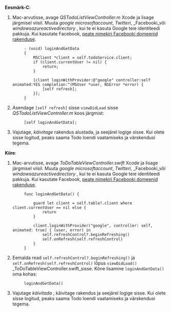 **Eesmärk-C**: 

1. Mac-arvutisse, avage _QSTodoListViewController.m_ Xcode ja lisage järgmisel viisil. Muuta _google_ _microsoftaccount_, _Twitteri_, _Facebooki_või _windowsazureactivedirectory_ , kui te ei kasuta Google teie identiteedi pakkuja. Kui kasutate Facebook, [peate nimekiri Facebooki domeenid rakenduse](https://developers.facebook.com/docs/ios/ios9#whitelist).

            - (void) loginAndGetData
            {
                MSClient *client = self.todoService.client;
                if (client.currentUser != nil) {
                    return;
                }
            
                [client loginWithProvider:@"google" controller:self animated:YES completion:^(MSUser *user, NSError *error) {
                    [self refresh];
                }];
            }


2. Asendage `[self refresh]` sisse `viewDidLoad` sisse _QSTodoListViewController.m_ koos järgmist:

            [self loginAndGetData];

3. Vajutage, _käivitage_ rakendus alustada, ja seejärel logige sisse. Kui olete sisse logitud, peaks saama Todo loendi vaatamiseks ja värskendusi tegema.

**Kiire**:

1. Mac-arvutisse, avage _ToDoTableViewController.swift_ Xcode ja lisage järgmisel viisil. Muuta _google_ _microsoftaccount_, _Twitteri_, _Facebooki_või _windowsazureactivedirectory_ , kui te ei kasuta Google teie identiteedi pakkuja. Kui kasutate Facebook, [peate nimekiri Facebooki domeenid rakenduse](https://developers.facebook.com/docs/ios/ios9#whitelist).
        
            func loginAndGetData() {
                
                guard let client = self.table?.client where client.currentUser == nil else {
                    return
                }
                
                client.loginWithProvider("google", controller: self, animated: true) { (user, error) in
                    self.refreshControl?.beginRefreshing()
                    self.onRefresh(self.refreshControl)
                }
            }


2. Eemalda read `self.refreshControl?.beginRefreshing()` ja `self.onRefresh(self.refreshControl)` lõpus `viewDidLoad()` _ToDoTableViewController.swift_sisse. Kõne lisamine `loginAndGetData()` oma kohas:

            loginAndGetData()

3. Vajutage _käivitada_ , käivitage rakendus ja seejärel logige sisse. Kui olete sisse logitud, peaks saama Todo loendi vaatamiseks ja värskendusi tegema.

